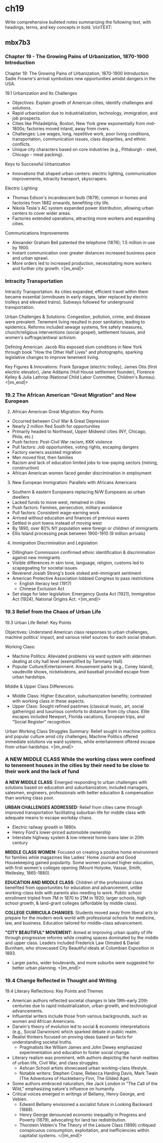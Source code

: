 # ch19

Write comprehensive bulleted notes summarizing the following text, with headings, terms, and key concepts in bold. \n\nTEXT: 

## mbx7b3

### Chapter 19 - The Growing Pains of Urbanization, 1870-1900 Introduction

Chapter 19: The Growing Pains of Urbanization, 1870-1900
Introduction: Sadie Frowne's arrival symbolizes new opportunities amidst dangers in the USA.

19.1 Urbanization and Its Challenges
- Objectives: Explain growth of American cities; identify challenges and solutions.
- Rapid urbanization due to industrialization, technology, immigration, and job prospects.
- Cities like Philadelphia, Boston, New York grew exponentially from mid-1800s; factories moved inland, away from rivers.
- Challenges: Low wages, long, repetitive work, poor living conditions, transportation, communication issues, class disparities, and ethnic conflicts.
- Unique city characters based on core industries (e.g., Pittsburgh - steel, Chicago - meat packing).

Keys to Successful Urbanization
- Innovations that shaped urban centers: electric lighting, communication improvements, intracity transport, skyscrapers.

Electric Lighting
- Thomas Edison's incandescent bulb (1879); common in homes and factories from 1882 onwards, benefiting city life.
- Nikola Tesla's AC system expanded power distribution, allowing urban centers to cover wider areas.
- Factories extended operations, attracting more workers and expanding cities.

Communications Improvements
- Alexander Graham Bell patented the telephone (1876); 1.5 million in use by 1900.
- Instant communication over greater distances increased business pace and urban sprawl.
- More orders led to increased production, necessitating more workers and further city growth.
<|im_end|>

### Intracity Transportation

Intracity Transportation: As cities expanded, efficient travel within them became essential (omnibuses in early stages, later replaced by electric trolleys and elevated trains). Subways followed for underground transportation.

Urban Challenges & Solutions: Congestion, pollution, crime, and disease were prevalent. Tenement living resulted in poor sanitation, leading to epidemics. Reforms included sewage systems, fire safety measures, church/religious interventions (social gospel), settlement houses, and women's suffrage/antiwar activism.

Defining American: Jacob Riis exposed slum conditions in New York through book "How the Other Half Lives" and photographs, sparking legislative changes to improve tenement living.

Key Figures & Innovations: Frank Sprague (electric trolley), James Otis (first electric elevator), Jane Addams (Hull House settlement founder), Florence Kelley & Julia Lathrop (National Child Labor Committee, Children's Bureau).
<|im_end|>

### 19.2 The African American “Great Migration” and New European

2. African American Great Migration: Key Points
  - Occurred between Civil War & Great Depression
  - Nearly 2 million fled South for opportunities
  - Primarily headed to Northeast, Upper Midwest cities (NY, Chicago, Phila, etc.)
  - Push factors: Post-Civil War racism, KKK violence
  - Pull factors: Job opportunities, voting rights, escaping dangers
  - Factory owners assisted migration
  - Men moved first, then families
  - Racism and lack of education limited jobs to low-paying sectors (mining, construction)
  - African American women faced gender discrimination in employment

3. New European Immigration: Parallels with Africans Americans
  - Southern & eastern Europeans replacing N/W Europeans as urban dwellers
  - Lacked funds to move west, remained in cities
  - Push factors: Famines, persecution, military avoidance
  - Pull factors: Consistent wage-earning work
  - Arrived without education and finances of previous waves
  - Settled in port towns instead of moving west
  - By 1890, over 80% NY population were foreign or children of immigrants
  - Ellis Island processing peak between 1900-1910 (9 million arrivals)

4. Immigration Discrimination and Legislation
  - Dillingham Commission confirmed ethnic identification & discrimination against new immigrants
  - Visible differences in skin tone, language, religion, customs led to scapegoating for societal issues
  - Reverend Josiah Strong's book stoked anti-immigrant sentiment
  - American Protective Association lobbied Congress to pass restrictions
    - English literacy test (1917)
    - Chinese Exclusion Act
  - Set stage for later legislation: Emergency Quota Act (1921), Immigration Act (1924), National Origins Act.
<|im_end|>

### 19.3 Relief from the Chaos of Urban Life

19.3 Urban Life Relief: Key Points

Objectives: Understand American class responses to urban challenges, machine politics' impact, and various relief sources for each social stratum.

Working Class:
- Machine Politics: Alleviated problems via ward system with aldermen dealing at city hall level (exemplified by Tammany Hall).
- Popular Culture/Entertainment: Amusement parks (e.g., Coney Island), vaudeville shows, nickelodeons, and baseball provided escape from urban hardships.

Middle & Upper Class Differences:
- Middle Class: Higher Education, suburbanization benefits; contrasted with working class in these aspects.
- Upper Class: Sought refined pastimes (classical music, art, social gatherings) and luxurious comforts to distance from city chaos. Elite escapes included Newport, Florida vacations, European trips, and "Social Register" recognition.

Urban Working Class Struggles Summary: Relief sought in machine politics and popular culture amid city challenges; Machine Politics offered immediate solutions via ward systems, while entertainment offered escape from urban hardships.
<|im_end|>

### A NEW MIDDLE CLASS While the working class were confined to tenement houses in the cities by their need to be close to their work and the lack of fund

**A NEW MIDDLE CLASS**: Emerged responding to urban challenges with solutions based on education and suburbanization; included managers, salesmen, engineers, professionals with better education & compensation than working class poor.

**URBAN CHALLENGES ADDRESSED:** Relief from cities came through improved transportation facilitating suburban life for middle class with adequate means to escape workday chaos.
  - Electric railway growth in 1880s
  - Henry Ford's lower-priced automobile ownership
  - Interstate highway system & low-interest home loans later in 20th century

**MIDDLE CLASS WOMEN:** Focused on creating a positive home environment for families while magazines like Ladies' Home Journal and Good Housekeeping gained popularity. Some women pursued higher education, with first women's colleges opening (Mount Holyoke, Vassar, Smith, Wellesley, 1865-1880).

**EDUCATION AND MIDDLE CLASS**: Children of the professional class benefited from opportunities for education and advancement, unlike working-class kids with parents also needing to work. Public school enrollment tripled from 7M in 1870 to 21M in 1920; larger schools, high school growth, & land-grant colleges (affordable by middle class).

**COLLEGE CURRICULA CHANGES**: Students moved away from liberal arts to prepare for the modern work world with professional schools for medicine, law, and business. Education tailored for middle-class advancement.

**"CITY BEAUTIFUL" MOVEMENT:** Aimed at improving urban quality of life through progressive reforms while creating spaces dominated by the middle and upper class. Leaders included Frederick Law Olmsted & Daniel Burnham, who showcased City Beautiful ideals at Columbian Exposition in 1893.
  - Larger parks, wider boulevards, and more suburbs were suggested for better urban planning.
<|im_end|>

### 19.4 Change Reflected in Thought and Writing

19.4 Literary Reflections: Key Points and Themes
  - American authors reflected societal changes in late 19th-early 20th centuries due to rapid industrialization, urban growth, and technological advancements.
  - Influential writers include those from various backgrounds, such as women and African Americans.
  - Darwin's theory of evolution led to social & economic interpretations (e.g., Social Darwinism) which sparked debate in public realm.
  - Realist thinkers focused on proving ideas based on facts for understanding societal truths.
    - Pragmatists like William James and John Dewey emphasized experimentation and education to foster social change.
  - Literary realism was prominent, with authors depicting the harsh realities of urban life, Civil War, and class struggles.
    - Ashcan School artists showcased urban working-class lifestyle.
    - Notable writers: Stephen Crane, Rebecca Harding Davis, Mark Twain (The Adventures of Huckleberry Finn, The Gilded Age).
  - Some authors embraced naturalism, like Jack London in "The Call of the Wild," emphasizing nature's influence on humanity.
  - Critical voices emerged in writings of Bellamy, Henry George, and Veblen.
    - Edward Bellamy envisioned a socialist future in Looking Backward (1888).
    - Henry George denounced economic inequality in Progress and Poverty (1879), advocating for land tax redistribution.
    - Thorstein Veblen's The Theory of the Leisure Class (1899) critiqued conspicuous consumption, exploitation, and inefficiencies within capitalist systems.
</|im_end|>

